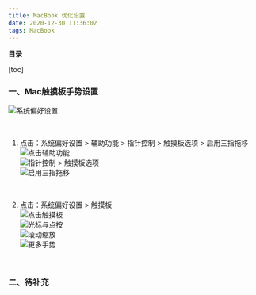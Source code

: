 ```yaml
---
title: MacBook 优化设置
date: 2020-12-30 11:36:02
tags: MacBook
---
```


**目录**

[toc]

### 一、Mac触摸板手势设置  
![系统偏好设置](https://gitee.com/zuoyuegitee/pic/raw/master/blog/img/iShot2020-12-22%2018.05.01.png)  

<br/>

1. 点击：系统偏好设置 > 辅助功能 > 指针控制 > 触摸板选项 > 启用三指拖移
![点击辅助功能](https://gitee.com/zuoyuegitee/pic/raw/master/blog/img/iShot2020-12-22%2018.05.02.png)  
![指针控制 > 触摸板选项](https://gitee.com/zuoyuegitee/pic/raw/master/blog/img/iShot2020-12-22%2018.05.03.png)  
![启用三指拖移](https://gitee.com/zuoyuegitee/pic/raw/master/blog/img/iShot2020-12-22%2018.05.04.png)  

<br/>

2. 点击：系统偏好设置 > 触摸板  
![点击触摸板](https://gitee.com/zuoyuegitee/pic/raw/master/blog/img/iShot2020-12-22%2018.05.05.png)  
![光标与点按](https://gitee.com/zuoyuegitee/pic/raw/master/blog/img/iShot2020-12-22%2018.05.06.png)  
![滚动缩放](https://gitee.com/zuoyuegitee/pic/raw/master/blog/img/iShot2020-12-22%2018.05.07.png)  
![更多手势](https://gitee.com/zuoyuegitee/pic/raw/master/blog/img/iShot2020-12-22%2018.05.08.png)  

<br/>

### 二、待补充
